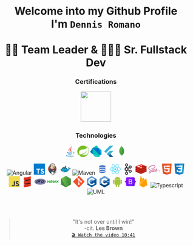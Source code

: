 <div align="center">
  
# Welcome into my Github Profile <br> I'm ```Dennis Romano``` <br><br>🤝🏻 Team Leader & 🧑🏽‍💻 Sr. Fullstack Dev

### Certifications

<a href="https://www.credly.com/badges/7095d053-f7b2-407c-9113-139d34307c74/public_url">
  <img src="https://images.credly.com/size/680x680/images/a2790314-008a-4c3d-9553-f5e84eb359ba/image.png" width="80" height="80"/>
</a>

<br>

### Technologies

<a href="https://www.oracle.com/java/"><img src="https://raw.githubusercontent.com/devicons/devicon/master/icons/java/java-original.svg" alt="Java" width="30" height="30"/></a>
    <a href="https://spring.io/projects/spring-boot/"><img src="https://raw.githubusercontent.com/devicons/devicon/master/icons/spring/spring-original.svg" alt="SpringAndSpring Boot" width="30" height="30"/></a>
    <a href="https://dart.dev/"><img src="https://raw.githubusercontent.com/devicons/devicon/master/icons/dart/dart-original.svg" alt="Dart" width="30" height="30"/></a>
    <a href="https://flutter.dev/"><img src="https://raw.githubusercontent.com/devicons/devicon/master/icons/flutter/flutter-original.svg" alt="Flutter" width="30" height="30"/></a>
    <a href="https://www.mongodb.com/"><img src="https://raw.githubusercontent.com/devicons/devicon/master/icons/mongodb/mongodb-original.svg" alt="Flutter" width="30" height="30"/></a>
    
  <img src="https://angular.dev/assets/icons/android-chrome-192x192.png" alt="Angular" width="30" height="30"/>
    <img src="https://raw.githubusercontent.com/devicons/devicon/master/icons/typescript/typescript-original.svg" alt="Typescript" width="30" height="30"/>
    <img src="https://raw.githubusercontent.com/devicons/devicon/master/icons/jenkins/jenkins-original.svg" alt="Typescript" width="30" height="30"/>
    <img src="https://raw.githubusercontent.com/devicons/devicon/master/icons/docker/docker-original.svg" alt="Docker" width="30" height="30"/>
    <img src="https://cdn.icon-icons.com/icons2/2107/PNG/512/file_type_maven_icon_130397.png" alt="Maven" width="30" height="30"/>
    <img src="https://raw.githubusercontent.com/github/explore/80688e429a7d4ef2fca1e82350fe8e3517d3494d/topics/sql/sql.png" alt="SQL" width="30" height="30"/>

  <img src="https://raw.githubusercontent.com/devicons/devicon/master/icons/react/react-original.svg" alt="React Native" width="30" height="30"/>
    <img src="https://raw.githubusercontent.com/devicons/devicon/master/icons/apachekafka/apachekafka-original.svg" alt="Kafka" width="30" height="30"/>
    <img src="https://raw.githubusercontent.com/devicons/devicon/master/icons/redis/redis-original.svg" alt="Redis" width="30" height="30"/>
    <img src="https://raw.githubusercontent.com/devicons/devicon/master/icons/sass/sass-original.svg" alt="Maven" width="30" height="30"/>
    <img src="https://raw.githubusercontent.com/devicons/devicon/master/icons/html5/html5-original.svg" alt="HTML" width="30" height="30"/>
    <img src="https://raw.githubusercontent.com/devicons/devicon/master/icons/css3/css3-original.svg" alt="CSS" width="30" height="30"/>
    <img src="https://raw.githubusercontent.com/devicons/devicon/master/icons/javascript/javascript-original.svg" alt="Javascript" width="30" height="30"/>
    <img src="https://raw.githubusercontent.com/devicons/devicon/master/icons/scala/scala-original.svg" alt="Scala" width="30" height="30"/>
    <img src="https://raw.githubusercontent.com/devicons/devicon/master/icons/php/php-original.svg" alt="PHP" width="30" height="30"/>
    <img src="https://raw.githubusercontent.com/devicons/devicon/master/icons/nginx/nginx-original.svg" alt="CandCPlusPlus" width="30" height="30"/>
    <img src="https://raw.githubusercontent.com/devicons/devicon/master/icons/nodejs/nodejs-original.svg" alt="CandCPlusPlus" width="30" height="30"/>
    <img src="https://raw.githubusercontent.com/devicons/devicon/master/icons/git/git-original.svg" alt="CandCPlusPlus" width="30" height="30"/>
    <img src="https://raw.githubusercontent.com/devicons/devicon/master/icons/c/c-original.svg" alt="C" width="30" height="30"/>
    <img src="https://raw.githubusercontent.com/devicons/devicon/master/icons/cplusplus/cplusplus-original.svg" alt="CPlusPlus" width="30" height="30"/>
    <img src="https://raw.githubusercontent.com/devicons/devicon/master/icons/android/android-original.svg" alt="Android" width="30" height="30"/>
    <img src="https://raw.githubusercontent.com/devicons/devicon/master/icons/bootstrap/bootstrap-original.svg" alt="Bootstrap" width="30" height="30"/>
    <img src="https://raw.githubusercontent.com/devicons/devicon/master/icons/firebase/firebase-plain.svg" alt="Firebase" width="30" height="30"/>
    <img src="https://cdn.icon-icons.com/icons2/2699/PNG/512/gradle_logo_icon_168143.png" alt="Typescript" width="30" height="30"/>
    <img src="https://upload.wikimedia.org/wikipedia/commons/d/d5/UML_logo.svg" alt="UML" with="30" height="30"/>

<br><br>

> "It's not over until I win!"
> <br> -cit. **Les Brown**
> <br><a href="https://www.youtube.com/watch?v=8Fd06U-3TAY">```🎬 Watch the video 10:41```</a>
</div>
